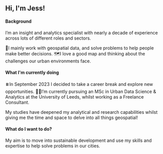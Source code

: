 ## Hi, I'm Jess!

#### Background

I’m an insight and analytics specialist with nearly a decade of experience across lots of different roles and sectors.

:jigsaw:I mainly work with geospatial data, and solve problems to help people make better decisions.
:world_map:I love a good map and thinking about the challenges our urban environments face.


#### What I'm currently doing

:pause_button:In September 2023 I decided to take a career break and explore new opportunities.
:woman_student:I’m currently pursuing an MSc in Urban Data Science & Analytics at the University of Leeds, whilst working as a Freelance Consultant.

My studies have deepened my analytical and research capabilities whilst giving me the time and space to delve into all things geospatial!


#### What do I want to do?

My aim is to move into sustainable development and use my skills and expertise to help solve problems in our cities.